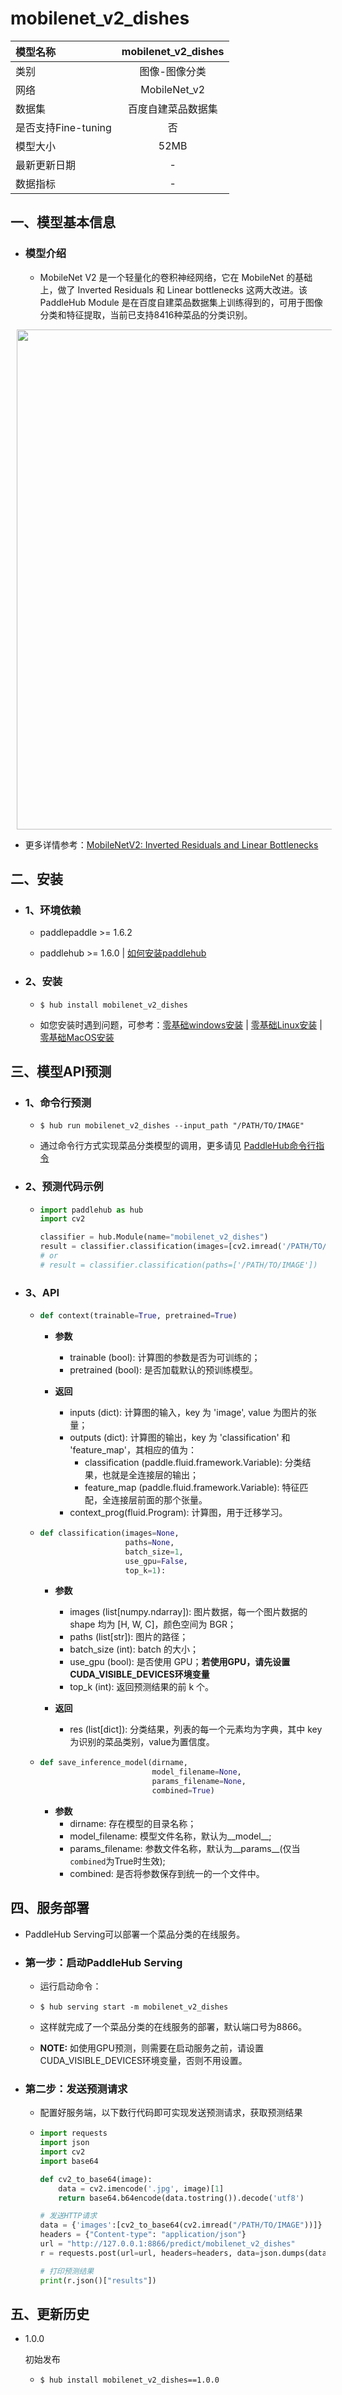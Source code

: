 # mobilenet_v2_dishes

|模型名称|mobilenet_v2_dishes|
| :--- | :---: |
|类别|图像-图像分类|
|网络|MobileNet_v2|
|数据集|百度自建菜品数据集|
|是否支持Fine-tuning|否|
|模型大小|52MB|
|最新更新日期|-|
|数据指标|-|


## 一、模型基本信息



- ### 模型介绍

  - MobileNet V2 是一个轻量化的卷积神经网络，它在 MobileNet 的基础上，做了 Inverted Residuals 和 Linear bottlenecks 这两大改进。该 PaddleHub Module 是在百度自建菜品数据集上训练得到的，可用于图像分类和特征提取，当前已支持8416种菜品的分类识别。

<p align="center">
<img src="http://bj.bcebos.com/ibox-thumbnail98/e7b22762cf42ab0e1e1fab6b8720938b?authorization=bce-auth-v1%2Ffbe74140929444858491fbf2b6bc0935%2F2020-04-08T11%3A49%3A16Z%2F1800%2F%2Faf385f56da3c8ee1298588939d93533a72203c079ae1187affa2da555b9898ea" width = "800"  hspace='10'/> <br />
</p>

  - 更多详情参考：[MobileNetV2: Inverted Residuals and Linear Bottlenecks](https://arxiv.org/pdf/1801.04381.pdf)

## 二、安装

- ### 1、环境依赖  

  - paddlepaddle >= 1.6.2  

  - paddlehub >= 1.6.0  | [如何安装paddlehub](../../../../docs/docs_ch/get_start/installation.rst)


- ### 2、安装

  - ```shell
    $ hub install mobilenet_v2_dishes
    ```
  - 如您安装时遇到问题，可参考：[零基础windows安装](../../../../docs/docs_ch/get_start/windows_quickstart.md)
 | [零基础Linux安装](../../../../docs/docs_ch/get_start/linux_quickstart.md) | [零基础MacOS安装](../../../../docs/docs_ch/get_start/mac_quickstart.md)

## 三、模型API预测

- ### 1、命令行预测

  - ```shell
    $ hub run mobilenet_v2_dishes --input_path "/PATH/TO/IMAGE"
    ```
  - 通过命令行方式实现菜品分类模型的调用，更多请见 [PaddleHub命令行指令](../../../../docs/docs_ch/tutorial/cmd_usage.rst)

- ### 2、预测代码示例

  - ```python
    import paddlehub as hub
    import cv2

    classifier = hub.Module(name="mobilenet_v2_dishes")
    result = classifier.classification(images=[cv2.imread('/PATH/TO/IMAGE')])
    # or
    # result = classifier.classification(paths=['/PATH/TO/IMAGE'])
    ```

- ### 3、API

  - ```python
    def context(trainable=True, pretrained=True)
    ```
    - **参数**
      - trainable (bool): 计算图的参数是否为可训练的；<br/>
      - pretrained (bool): 是否加载默认的预训练模型。

    - **返回**
      - inputs (dict): 计算图的输入，key 为 'image', value 为图片的张量；<br/>
      - outputs (dict): 计算图的输出，key 为 'classification' 和 'feature_map'，其相应的值为：
        - classification (paddle.fluid.framework.Variable): 分类结果，也就是全连接层的输出；
        - feature\_map (paddle.fluid.framework.Variable): 特征匹配，全连接层前面的那个张量。
      - context\_prog(fluid.Program): 计算图，用于迁移学习。


  - ```python
    def classification(images=None,
                       paths=None,
                       batch_size=1,
                       use_gpu=False,
                       top_k=1):
    ```

    - **参数**

      - images (list\[numpy.ndarray\]): 图片数据，每一个图片数据的shape 均为 \[H, W, C\]，颜色空间为 BGR； <br/>
      - paths (list\[str\]): 图片的路径； <br/>
      - batch\_size (int): batch 的大小；<br/>
      - use\_gpu (bool): 是否使用 GPU；**若使用GPU，请先设置CUDA_VISIBLE_DEVICES环境变量** <br/>
      - top\_k (int): 返回预测结果的前 k 个。

    - **返回**

      - res (list\[dict\]): 分类结果，列表的每一个元素均为字典，其中 key 为识别的菜品类别，value为置信度。

  - ```python
    def save_inference_model(dirname,
                             model_filename=None,
                             params_filename=None,
                             combined=True)
    ```
    - **参数**
      - dirname: 存在模型的目录名称；<br/>
      - model_filename: 模型文件名称，默认为\_\_model\_\_; <br/>
      - params_filename: 参数文件名称，默认为\_\_params\_\_(仅当`combined`为True时生效); <br/>
      - combined: 是否将参数保存到统一的一个文件中。



## 四、服务部署

- PaddleHub Serving可以部署一个菜品分类的在线服务。

- ### 第一步：启动PaddleHub Serving

  - 运行启动命令：
  - ```shell
    $ hub serving start -m mobilenet_v2_dishes
    ```

  - 这样就完成了一个菜品分类的在线服务的部署，默认端口号为8866。

  - **NOTE:** 如使用GPU预测，则需要在启动服务之前，请设置CUDA\_VISIBLE\_DEVICES环境变量，否则不用设置。

- ### 第二步：发送预测请求

  - 配置好服务端，以下数行代码即可实现发送预测请求，获取预测结果

  - ```python
    import requests
    import json
    import cv2
    import base64

    def cv2_to_base64(image):
        data = cv2.imencode('.jpg', image)[1]
        return base64.b64encode(data.tostring()).decode('utf8')

    # 发送HTTP请求
    data = {'images':[cv2_to_base64(cv2.imread("/PATH/TO/IMAGE"))]}
    headers = {"Content-type": "application/json"}
    url = "http://127.0.0.1:8866/predict/mobilenet_v2_dishes"
    r = requests.post(url=url, headers=headers, data=json.dumps(data))

    # 打印预测结果
    print(r.json()["results"])
    ```


## 五、更新历史

* 1.0.0

  初始发布

  - ```shell
    $ hub install mobilenet_v2_dishes==1.0.0
    ```
